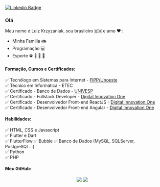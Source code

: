 [![Linkedin Badge](https://img.shields.io/badge/-LinkedIn-blue?style=flat-square&logo=Linkedin&logoColor=white&link=https://www.linkedin.com/in/luizkrzyzaniak)](https://www.linkedin.com/in/luizkrzyzaniak)

### Olá 
Meu nome é Luiz Krzyzaniak, sou brasileiro :brazil: e amo :heart: :
 - Minha Familia :family:
 - Programação :computer: 
 - Esporte :soccer: :basketball: :football: :tennis:
 
 #### Formação, Cursos e Certificados:  
  :white_check_mark: Tecnólogo em Sistemas para Internet - [FIPP/Unoeste](http://unoeste.br/fipp)   
  :white_check_mark: Técnico em Informática - ETEC  
  :white_check_mark: Certificado - Banco de Dados - [UNIVESP](http://univesp.br)  
  :white_check_mark: Certificado - Fullstack Developer - [Digital Innovation One](https://digitalinnovation.one/)  
  :white_check_mark: Certificado - Desenvolvedor Front-end ReactJS - [Digital Innovation One](https://digitalinnovation.one/)  
  :white_check_mark: Certificado - Desenvolvedor Front-end Angular - [Digital Innovation One](https://digitalinnovation.one/)  
  
  #### Habilidades:
 :white_check_mark: HTML, CSS e Javascript  
 :white_check_mark: Flutter e Dart  
 :white_check_mark: FlutterFlow
 ✅ Bubble
 :white_check_mark: Banco de Dados (MySQL, SQLServer, PostgreSQL...)  
 :white_check_mark: Python  
 :white_check_mark: PHP  
 
 #### Meu GitHub:
 <p align="center"> 
  <img src="https://github-readme-stats.vercel.app/api?username=luizkrzyzaniak&show_icons=true&layout=compact&theme=radical" />
  <img src="https://github-readme-stats.vercel.app/api/top-langs/?username=luizkrzyzaniak&show_icons=true&layout=compact&theme=radical" />
</p>



